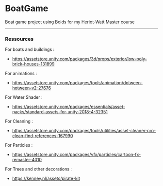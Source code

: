 # BoatGame
 Boat game project using Boids for my Heriot-Watt Master course


____
### Ressources

For boats and buildings :
- https://assetstore.unity.com/packages/3d/props/exterior/low-poly-brick-houses-131899

For animations :
- https://assetstore.unity.com/packages/tools/animation/dotween-hotween-v2-27676

For Water Shader :
- https://assetstore.unity.com/packages/essentials/asset-packs/standard-assets-for-unity-2018-4-32351

For Cleaning :
- https://assetstore.unity.com/packages/tools/utilities/asset-cleaner-pro-clean-find-references-167990

For Particles :
- https://assetstore.unity.com/packages/vfx/particles/cartoon-fx-remaster-4010

For Trees and other decorations :
- https://kenney.nl/assets/pirate-kit